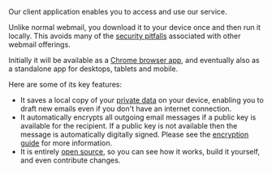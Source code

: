 Our client application enables you to access and use our service. 

Unlike normal webmail, you download it to your device once and then run it locally. This avoids many of the [security pitfalls](http://www.wired.com/2007/11/encrypted-e-mai/) associated with other webmail offerings.

Initially it will be available as a [Chrome browser app](https://developer.chrome.com/apps/about_apps), and eventually 
also as a standalone app for desktops, tablets and mobile.

Here are some of its key features:

* It saves a local copy of your [private data](/docs/security/private-data) on your device, enabling you to draft new emails even if you don't have an internet connection.
* It automatically encrypts all outgoing email messages if a public key is available for the recipient. If a public key is not available then the message is automatically digitally signed. Please see the [encryption guide](/docs/security/email-encryption) for more information.
* It is entirely [open source](/docs/client/open-source), so you can see how it works, build it yourself, and even contribute changes.




